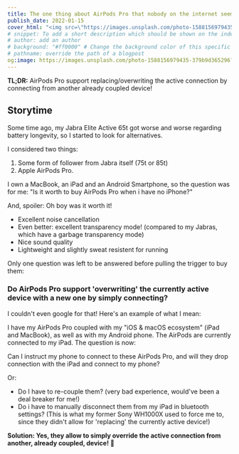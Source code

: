 ```yaml
---
title: The one thing about AirPods Pro that nobody on the internet seem to know! 🤔
publish_date: 2022-01-15
cover_html: "<img src=\"https://images.unsplash.com/photo-1588156979435-379b9d365296?ixlib=rb-1.2.1&ixid=MnwxMjA3fDB8MHxwaG90by1wYWdlfHx8fGVufDB8fHx8&auto=format&fit=crop&w=1742&q=80\">"
# snippet: To add a short description which should be shown on the index page!
# author: add an author
# background: "#ff0000" # Change the background color of this specific blogpost
# pathname: override the path of a blogpost
og:image: https://images.unsplash.com/photo-1588156979435-379b9d365296?ixlib=rb-1.2.1&ixid=MnwxMjA3fDB8MHxwaG90by1wYWdlfHx8fGVufDB8fHx8&auto=format&fit=crop&w=1742&q=80
---
```


**TL;DR:** AirPods Pro support replacing/overwriting the active connection by connecting from another already coupled device!

## Storytime

Some time ago, my Jabra Elite Active 65t got worse and worse regarding battery longevity, so I started to look for alternatives. 

I considered two things: 
1.   Some form of follower from Jabra itself (75t or 85t) 
2.  Apple AirPods Pro. 

I own a MacBook, an iPad and an Android Smartphone, so the question was for me: 
"Is it worth to buy AirPods Pro when i have no iPhone?"

And, spoiler: Oh boy was it worth it! 
-  Excellent noise cancellation 
-  Even better: excellent transparency mode! 
    (compared to my Jabras, which have a garbage transparency mode)
-  Nice sound quality
-  Lightweight and slightly sweat resistent for running

Only one question was left to be answered before pulling the trigger to buy them:  

### Do AirPods Pro support 'overwriting' the currently active device with a new one by simply connecting? 

I couldn't even google for that! Here's an example of what I mean: 

I have my AirPods Pro coupled with my "iOS & macOS ecosystem" (iPad and MacBook), as well as with my Android phone. 
The AirPods are currently connected to my iPad. 
The question is now: 

Can I instruct my phone to connect to these AirPods Pro, and will they drop connection with the iPad and connect to my phone? 

Or: 

- Do I have to re-couple them? (very bad experience, would've been a deal breaker for me!) 
- Do i have to manually disconnect them from my iPad in bluetooth settings? 
   (This is what my former Sony WH1000X used to force me to, since they didn't allow for 'replacing' the currently active device!) 

**Solution: Yes, they allow to simply override the active connection from another, already coupled, device! 🥳**